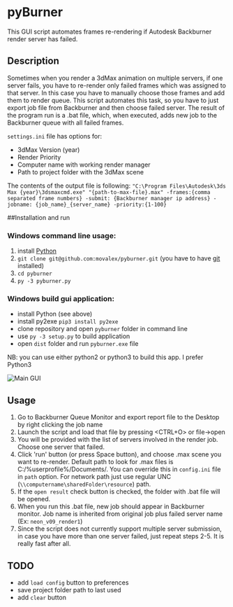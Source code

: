 # pyBurner
This GUI script automates frames re-rendering if Autodesk Backburner render server has failed.
## Description
Sometimes when you render a 3dMax animation on multiple servers, if one server fails, you have to re-render only failed frames which was assigned to that server.
In this case you have to manually choose those frames and add them to render queue.
This script automates this task, so you have to just export job file from Backburner and then choose failed server. The result of the program run is a .bat file, which, when executed, adds new job to the Backburner queue with all failed frames.

`settings.ini` file has options for:
* 3dMax Version (year)
* Render Priority
* Computer name with working render manager
* Path to project folder with the 3dMax scene

The contents of the output file is following:
`"C:\Program Files\Autodesk\3ds Max {year}\3dsmaxcmd.exe" "{path-to-max-file}.max" -frames:{comma separated frame numbers} -submit: {Backburner manager ip address} -jobname: {job_name}_{server_name} -priority:{1-100}`

##Installation and run

### Windows command line usage:

1. install [Python](https://www.python.org/downloads/release/python-361/)
2. `git clone git@github.com:movalex/pyburner.git` (you have to have [git](https://github.com/git-for-windows/git/releases/download/v2.13.1.windows.1/Git-2.13.1-64-bit.exe) installed)
3. `cd pyburner`
4. `py -3 pyburner.py`

### Windows build gui application:

* install Python (see above)
* install py2exe `pip3 install py2exe`
* clone repository and open `pyburner` folder in command line
* use `py -3 setup.py` to build application
* open `dist` folder and run `pyburner.exe` file

NB: you can use either python2 or python3 to build this app. I prefer Python3

![](/../screenshots/images/screenshot.jpg "Main GUI")

## Usage
1. Go to Backburner Queue Monitor and export report file to the Desktop by right clicking the job name
2. Launch the script and load that file by pressing <CTRL+O> or file->open
3. You will be provided with the list of servers involved in the render job. Choose one server that failed.
4. Click 'run' button (or press Space button), and choose .max scene you want to re-render. Default path to look for .max files is C:/%userprofile%/Documents/. You can override this in `config.ini` file in `path` option. For network path just use regular UNC (`\\computername\sharedFolder\resource`) path.
5. If the `open result` check button is checked, the folder with .bat file will be opened. 
6. When you run this .bat file, new job should appear in Backburner monitor. Job name is inherited from original job plus failed server name (Ex: `neon_v09_render1`)    
7. Since the script does not currently support multiple server submission, in case you have more than one server failed, just repeat steps 2-5. It is really fast after all.

## TODO
* add `load config` button to preferences
* save project folder path to last used
* add `clear` button